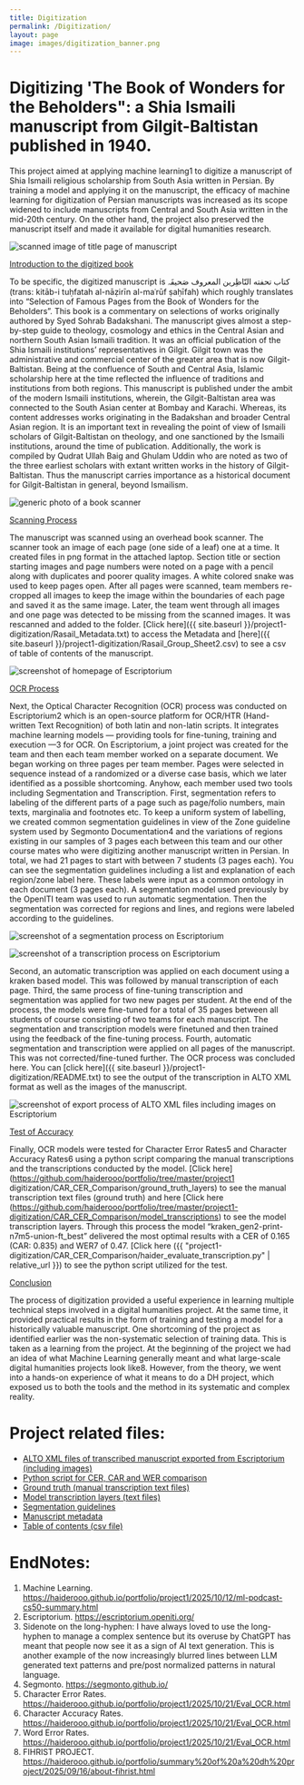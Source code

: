 ```yaml
---
title: Digitization
permalink: /Digitization/
layout: page
image: images/digitization_banner.png
---
```



# Digitizing 'The Book of Wonders for the Beholders": a Shia Ismaili manuscript from Gilgit-Baltistan published in 1940.


This project aimed at applying machine learning1 to digitize a manuscript of Shia Ismaili religious scholarship from South Asia written in Persian. By training a
model and applying it on the manuscript, the efficacy of machine learning for digitization of Persian manuscripts was increased as its scope widened to include
manuscripts from Central and South Asia written in the mid-20th century. On the other hand, the project also preserved the manuscript itself and made it available
for digital humanities research. 




![scanned image of title page of manuscript]({{site.baseurl}}images/manuscript_titlepage.jpg)


<u>Introduction to the digitized book</u>


To be specific, the digitized manuscript is   کتاب تحفته النّاظِرین المعروف صَحیفَہ  (trans: kitāb-i tuḥfatah al-nāẓirīn al-maʿrūf ṣaḥīfah) which roughly translates into
“Selection of Famous Pages from the Book of Wonders for the Beholders”. This book is a commentary on selections of works originally authored by Syed Sohrab
Badakshani. The manuscript gives almost a step-by-step guide to theology, cosmology and ethics in the Central Asian and northern South Asian Ismaili tradition. It
was an official publication of the Shia Ismaili institutions’ representatives in Gilgit. Gilgit town was the administrative and commercial center of the greater
area that is now Gilgit-Baltistan. Being at the confluence of South and Central Asia, Islamic scholarship here at the time reflected the influence of traditions
and institutions from both regions. This manuscript is published under the ambit of the modern Ismaili institutions, wherein, the Gilgit-Baltistan area was
connected to the South Asian center at Bombay and Karachi. Whereas, its content addresses works originating in the Badakshan and broader Central Asian region. It
is an important text in revealing the point of view of Ismaili scholars of Gilgit-Baltistan on theology, and one sanctioned by the Ismaili institutions, around the
time of publication. Additionally, the work is compiled by Qudrat Ullah Baig and Ghulam Uddin who are noted as two of the three earliest scholars with extant
written works in the history of Gilgit-Baltistan. Thus the manuscript carries importance as a historical document for Gilgit-Baltistan in general, beyond Ismailism.




![generic photo of a book scanner]({{site.baseurl}}images/scanner.jpg)


<u>Scanning Process</u>


The manuscript was scanned using an overhead book scanner. The scanner took an image of each page (one side of a leaf) one at a time. It created files in png
format in the attached laptop. Section title or section starting images and page numbers were noted on a page with a pencil along with duplicates and poorer
quality images. A white colored snake was used to keep pages open. After all pages were scanned, team members re-cropped all images to keep the image within the
boundaries of each page and saved it as the same image. Later, the team went through all images and one page was detected to be missing from the scanned images. It
was rescanned and added to the folder. [Click here]({{ site.baseurl }}/project1-digitization/Rasail_Metadata.txt) to access the Metadata and [here]({{ site.baseurl
}}/project1-digitization/Rasail_Group_Sheet2.csv) to see a csv of table of contents of the manuscript.




![screenshot of homepage of Escriptorium]({{site.baseurl}}images/escriptorium.png)


<u>OCR Process</u>


Next, the Optical Character Recognition (OCR) process was conducted on Escriptorium2 which is an open-source platform for OCR/HTR (Hand-written Text Recognition)
of both latin and non-latin scripts. It integrates machine learning models — providing tools for fine-tuning, training and execution —3 for OCR. On Escriptorium, a
joint project was created for the team and then each team member worked on a separate document. We began working on three pages per team member. Pages were
selected in sequence instead of a randomized or a diverse case basis, which we later identified as a possible shortcoming. Anyhow, each member used two tools
including Segmentation and Transcription. First, segmentation refers to labeling of the different parts of a page such as page/folio numbers, main texts,
marginalia and footnotes etc. To keep a uniform system of labelling, we created common segmentation guidelines in view of the Zone guideline system used by
Segmonto Documentation4 and the variations of regions existing in our samples of 3 pages each between this team and our other course mates who were digitizing
another manuscript written in Persian. In total, we had 21 pages to start with between 7 students (3 pages each). You can see the segmentation guidelines including
a list and explanation of each region/zone label here. These labels were input as a common ontology in each document (3 pages each). A segmentation model used
previously by the OpenITI team was used to run automatic segmentation. Then the segmentation was corrected for regions and lines, and regions were labeled
according to the guidelines.




![screenshot of a segmentation process on Escriptorium]({{site.baseurl}}images/segmentation.png)




![screenshot of a transcription process on Escriptorium]({{site.baseurl}}images/transcription.jpg)




Second, an automatic transcription was applied on each document using a kraken based model. This was followed by manual transcription of each page. Third, the
same process of fine-tuning transcription and segmentation was applied for two new pages per student. At the end of the process, the models were fine-tuned for a
total of 35 pages between all students of course consisting of two teams for each manuscript. The segmentation and transcription models were finetuned and then
trained using the feedback of the fine-tuning process. Fourth, automatic segmentation and transcription were applied on all pages of the manuscript. This was not
corrected/fine-tuned further. The OCR process was concluded here. You can [click here]({{ site.baseurl }}/project1-digitization/README.txt) to see the output of
the transcription in ALTO XML format as well as the images of the manuscript.


![screenshot of export process of ALTO XML files including images on Escriptorium]({{site.baseurl}}images/export_screenshot.jpg)


<u>Test of Accuracy</u>


Finally, OCR models were tested for Character Error Rates5 and Character Accuracy Rates6 using a python script comparing the manual transcriptions and the
transcriptions conducted by the model. [Click here](https://github.com/haiderooo/portfolio/tree/master/project1
digitization/CAR_CER_Comparison/ground_truth_layers) to see the manual transcription text files (ground truth) and here [Click here
(https://github.com/haiderooo/portfolio/tree/master/project1-digitization/CAR_CER_Comparison/model_transcriptions) to see the model transcription layers. Through
this process the model “kraken_gen2-print-n7m5-union-ft_best” delivered the most optimal results with a CER of 0.165 (CAR: 0.835) and WER7 of 0.47. [Click here
({{ "project1-digitization/CAR_CER_Comparison/haider_evaluate_transcription.py" | relative_url }}) to see the python script utilized for the test.


<u>Conclusion</u>


The process of digitization provided a useful experience in learning multiple technical steps involved in a digital humanities project. At the same time, it
provided practical results in the form of training and testing a model for a historically valuable manuscript. One shortcoming of the project as identified
earlier was the non-systematic selection of training data. This is taken as a learning from the project. At the beginning of the project we had an idea of what
Machine Learning generally meant and what large-scale digital humanities projects look like8. However, from the theory, we went into a hands-on experience of what
it means to do a DH project, which exposed us to both the tools and the method in its systematic and complex reality.


# Project related files:
- [ALTO XML files of transcribed manuscript exported from Escriptorium (including images)](/project1-digitization/README.txt)
- [Python script for CER, CAR and WER comparison](/project1-digitization/CAR_CER_Comparison/haider_evaluate_transcription.py)
- [Ground truth (manual transcription text files)](/project1-digitization/CAR_CER_Comparison/ground_truth_layers/)
- [Model transcription layers (text files)](/project1-digitization/CAR_CER_Comparison/model_transcriptions/)
- [Segmentation guidelines](/project1-digitization/segmentation_guidelines_DH25.pdf)
- [Manuscript metadata](project1-digitization/Rasail_Metadata.txt)
- [Table of contents (csv file)](/project1-digitization/Rasail_Group_Sheet2.csv)


# EndNotes:


1. Machine Learning. <https://haiderooo.github.io/portfolio/project1/2025/10/12/ml-podcast-cs50-summary.html>
2. Escriptorium. <https://escriptorium.openiti.org/>
3. Sidenote on the long-hyphen: I have always loved to use the long-hyphen to manage a complex sentence but its overuse by ChatGPT has meant that people now see
   it as a sign of AI text generation. This is another example of the now increasingly blurred lines between LLM generated text patterns and pre/post normalized
   patterns in natural language.
6. Segmonto. <https://segmonto.github.io/>
7. Character Error Rates. <https://haiderooo.github.io/portfolio/project1/2025/10/21/Eval_OCR.html>
8. Character Accuracy Rates. <https://haiderooo.github.io/portfolio/project1/2025/10/21/Eval_OCR.html>
9. Word Error Rates. <https://haiderooo.github.io/portfolio/project1/2025/10/21/Eval_OCR.html>
10. FIHRIST PROJECT. <https://haiderooo.github.io/portfolio/summary%20of%20a%20dh%20project/2025/09/16/about-fihrist.html>

